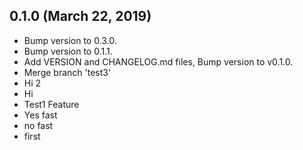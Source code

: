## 0.1.0 (March 22, 2019)
  - Bump version to 0.3.0.
  - Bump version to 0.1.1.
  - Add VERSION and CHANGELOG.md files, Bump version to v0.1.0.
  - Merge branch 'test3'
  - Hi 2
  - Hi
  - Test1 Feature
  - Yes fast
  - no fast
  - first

